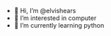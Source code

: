 - 👋 Hi, I’m @elvishears
- 👀 I’m interested in computer
- 🌱 I’m currently learning python



<!---
elvishears/elvishears is a ✨ special ✨ repository because its `README.md` (this file) appears on your GitHub profile.
You can click the Preview link to take a look at your changes.
--->
